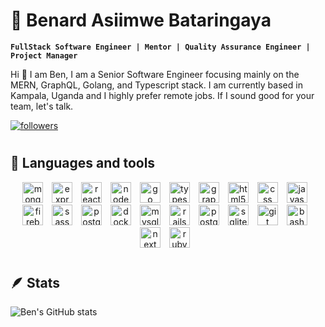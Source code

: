 
<!--
**King-Benx/King-Benx** is a ✨ _special_ ✨ repository because its `README.md` (this file) appears on your GitHub profile.

Here are some ideas to get you started:

- 🔭 I’m currently working on ...
- 🌱 I’m currently learning ...
- 👯 I’m looking to collaborate on ...
- 🤔 I’m looking for help with ...
- 💬 Ask me about ...
- 📫 How to reach me: ...
- 😄 Pronouns: ...
- ⚡ Fun fact: ...
-->

# 🥷 Benard Asiimwe Bataringaya

**`FullStack Software Engineer | Mentor | Quality Assurance Engineer | Project Manager`**

Hi 👋 I am Ben, I am a Senior Software Engineer focusing mainly on the MERN, GraphQL, Golang, and Typescript stack. I am currently based in Kampala, Uganda and I highly prefer remote jobs. If I sound good for your team, let's talk.

<p align="left">
  <a href="https://github.com/King-Benx?tab=followers">
    <img alt="followers" title="Follow me on Github" src="https://custom-icon-badges.demolab.com/github/followers/King-Benx?color=236ad3&labelColor=1335ba&style=for-the-badge&logo=person-add&label=Follow&logoColor=white"/></a>
</p>

#

## 💼 Languages and tools

<p align="center">
<img alt="mongo" width="33px" style="padding-right:10px;" src="https://cdn.jsdelivr.net/gh/devicons/devicon/icons/mongodb/mongodb-original.svg" />
<img alt="express" width="33px" style="padding-right:10px;" src="https://cdn.jsdelivr.net/gh/devicons/devicon/icons/express/express-original.svg" />
<img alt="react" width="33px" style="padding-right:10px;" src="https://cdn.jsdelivr.net/gh/devicons/devicon/icons/react/react-original.svg" />
<img alt="node" width="33px" style="padding-right:10px;" src="https://cdn.jsdelivr.net/gh/devicons/devicon/icons/nodejs/nodejs-original.svg" />
<img alt="go" width="33px" style="padding-right:10px;" src="https://cdn.jsdelivr.net/gh/devicons/devicon/icons/go/go-original.svg" />
<img alt="typescript" width="33px" style="padding-right:10px;" src="https://cdn.jsdelivr.net/gh/devicons/devicon/icons/typescript/typescript-original.svg" />
<img alt="graphql" width="33px" style="padding-right:10px;" src="https://cdn.jsdelivr.net/gh/devicons/devicon/icons/graphql/graphql-plain.svg" />
<img alt="html5" width="33px" style="padding-right:10px;" src="https://cdn.jsdelivr.net/gh/devicons/devicon/icons/html5/html5-original.svg" />
<img alt="css" width="33px" style="padding-right:10px;" src="https://cdn.jsdelivr.net/gh/devicons/devicon/icons/css3/css3-original.svg" />
<img alt="javascript" width="33px" style="padding-right:10px;" src="https://cdn.jsdelivr.net/gh/devicons/devicon/icons/javascript/javascript-original.svg" />
<img alt="firebase" width="33px" style="padding-right:10px;" src="https://cdn.jsdelivr.net/gh/devicons/devicon/icons/firebase/firebase-plain.svg" />
<img alt="sass" width="33px" style="padding-right:10px;" src="https://cdn.jsdelivr.net/gh/devicons/devicon/icons/sass/sass-original.svg" />
<img alt="postgres" width="33px" style="padding-right:10px;" src="https://cdn.jsdelivr.net/gh/devicons/devicon/icons/postgresql/postgresql-original.svg" />
<img alt="docker" width="33px" style="padding-right:10px;" src="https://cdn.jsdelivr.net/gh/devicons/devicon/icons/docker/docker-original.svg" />
<img alt="mysql" width="33px" style="padding-right:10px;" src="https://cdn.jsdelivr.net/gh/devicons/devicon/icons/mysql/mysql-original.svg" />
<img alt="rails" width="33px" style="padding-right:10px;" src="https://cdn.jsdelivr.net/gh/devicons/devicon/icons/rails/rails-original-wordmark.svg" />
<img alt="postgres" width="33px" style="padding-right:10px;" src="https://cdn.jsdelivr.net/gh/devicons/devicon/icons/postgresql/postgresql-original.svg" />
<img alt="sqlite" width="33px" style="padding-right:10px;" src="https://cdn.jsdelivr.net/gh/devicons/devicon/icons/sqlite/sqlite-original.svg" />
<img alt="git" width="33px" style="padding-right:10px;" src="https://cdn.jsdelivr.net/gh/devicons/devicon/icons/git/git-original.svg" />
<img alt="bash" width="33px" style="padding-right:10px;" src="https://cdn.jsdelivr.net/gh/devicons/devicon/icons/bash/bash-original.svg" />
<img alt="next" width="33px" style="padding-right:10px;" src="https://cdn.jsdelivr.net/gh/devicons/devicon/icons/nextjs/nextjs-original.svg" />
<img alt="ruby" width="33px" style="padding-right:10px;" src="https://cdn.jsdelivr.net/gh/devicons/devicon/icons/ruby/ruby-original.svg" />
</p>

#

## 🪶 Stats

![Ben's GitHub stats](https://github-readme-stats.vercel.app/api?username=King-Benx&count_private=true&show_icons=true&theme=ocean_dark)

#